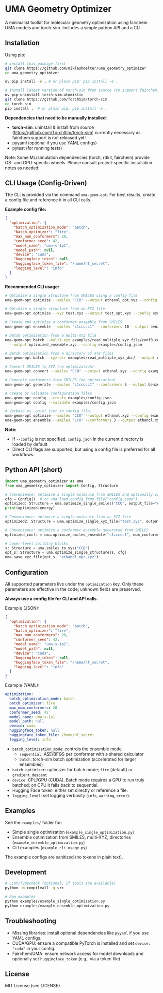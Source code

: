 # UMA Geometry Optimizer

A minimalist toolkit for molecular geometry optimization using fairchem UMA models and torch-sim. Includes a simple python API and a CLI.

## Installation

Using pip:

```bash
# install this package first
git clone https://github.com/niklashoelter/uma_geometry_optimizer
cd uma_geometry_optimizer

uv pip install -e . # or plain pip: pip install -e .

# install latest version of torch-sim from source (to support fairchem)
uv pip uninstall torch-sim-atomistic
git clone https://github.com/TorchSim/torch-sim
cd torch-sim
pip install .  # or plain pip: pip install -e .
```

**Dependencies that need to be manually installed**:
- **torch-sim**: uninstall & install from source (https://github.com/TorchSim/torch-sim) currently necessary as fairchem support is not released yet!
- pyyaml (optional if you use YAML configs)
- pytest (for running tests)

Note: Some ML/simulation dependencies (torch, rdkit, fairchem) provide OS- and GPU-specific wheels. Please consult project-specific installation notes as needed.

## CLI Usage (Config-Driven)

The CLI is provided via the command `uma-geom-opt`. For best results, create a config file and reference it in all CLI calls.

**Example config file:**

```json
{
  "optimization": {
    "batch_optimization_mode": "batch",
    "batch_optimizer": "fire",
    "max_num_conformers": 20,
    "conformer_seed": 42,
    "model_name": "uma-s-1p1",
    "model_path": null,
    "device": "cuda",
    "huggingface_token": null,
    "huggingface_token_file": "/home/hf_secret",
    "logging_level": "info"
  }
}
```

**Recommended CLI usage:**

```bash
# Optimize a single structure from SMILES using a config file
uma-geom-opt optimize --smiles "CCO" --output ethanol_opt.xyz --config examples/config.json

# Optimize a single structure from an XYZ file
uma-geom-opt optimize --xyz test.xyz --output test_opt.xyz --config examples/config.json

# Create and optimize a conformer ensemble from SMILES
uma-geom-opt ensemble --smiles "c1ccccc1" --conformers 10 --output benzene_ensemble.xyz --config examples/config.json

# Batch optimization from a multi-XYZ file
uma-geom-opt batch --multi-xyz examples/read_multiple_xyz_file/conf0_confsearch_ensemble.xyz \
  --output optimized_ensemble.xyz --config examples/config.json

# Batch optimization from a directory of XYZ files
uma-geom-opt batch --xyz-dir examples/read_multiple_xyz_dir/ --output optimized_dir.xyz --config examples/config.json

# Convert SMILES to XYZ (no optimization)
uma-geom-opt convert --smiles "CCO" --output ethanol.xyz --config examples/config.json

# Generate conformers from SMILES (no optimization)
uma-geom-opt generate --smiles "c1ccccc1" --conformers 5 --output benzene_conformers.xyz --config examples/config.json

# Create or validate configuration files
uma-geom-opt config --create examples/config.json
uma-geom-opt config --validate examples/config.json

# Verbose vs. quiet (set in config file)
uma-geom-opt optimize --smiles "CCO" --output ethanol.xyz --config examples/config.json
uma-geom-opt ensemble --smiles "CCO" --conformers 3 --output ethanol.xyz --config examples/config.json
```

**Note:**
- If `--config` is not specified, `config.json` in the current directory is loaded by default.
- Direct CLI flags are supported, but using a config file is preferred for all workflows.

## Python API (short)

```python
import uma_geometry_optimizer as uma
from uma_geometry_optimizer import Config, Structure

# Convenience: optimize a single molecule from SMILES and optionally save
cfg = Config()  # or uma.load_config_from_file("config.json")
optimized: Structure = uma.optimize_single_smiles("CCO", output_file="ethanol_opt.xyz", config=cfg)
print(optimized.energy)

# Convenience: optimize a single molecule from an XYZ file
optimized2: Structure = uma.optimize_single_xyz_file("test.xyz", output_file="test_opt.xyz", config=cfg)

# Convenience: optimize a conformer ensemble generated from SMILES
optimized_confs = uma.optimize_smiles_ensemble("c1ccccc1", num_conformers=5, output_file="benzene_ensemble.xyz", config=cfg)

# Lower-level building blocks
s: Structure = uma.smiles_to_xyz("CCO")
opt_s: Structure = uma.optimize_single_structure(s, cfg)
uma.save_xyz_file(opt_s, "ethanol_opt.xyz")
```

## Configuration

All supported parameters live under the `optimization` key. Only these parameters are effective in the code; unknown fields are preserved.

**Always use a config file for CLI and API calls.**

Example (JSON):

```json
{
  "optimization": {
    "batch_optimization_mode": "batch",
    "batch_optimizer": "fire",
    "max_num_conformers": 20,
    "conformer_seed": 42,
    "model_name": "uma-s-1p1",
    "model_path": null,
    "device": "cuda",
    "huggingface_token": null,
    "huggingface_token_file": "/home/hf_secret",
    "logging_level": "info"
  }
}
```

Example (YAML):

```yaml
optimization:
  batch_optimization_mode: batch
  batch_optimizer: fire
  max_num_conformers: 20
  conformer_seed: 42
  model_name: uma-s-1p1
  model_path: null
  device: cuda
  huggingface_token: null
  huggingface_token_file: /home/hf_secret
  logging_level: info
```

- `batch_optimization_mode`: controls the ensemble mode
  - `sequential`: ASE/BFGS per conformer with a shared calculator
  - `batch`: torch-sim batch optimization (accelerated for larger ensembles)
- `batch_optimizer`: optimizer for batch mode; `fire` (default) or `gradient_descent`
- `device`: CPU/GPU (CUDA). Batch mode requires a GPU to run truly batched; on CPU it falls back to sequential.
- Hugging Face token: either set directly or reference a file.
- `logging_level`: set logging verbosity (`info`, `warning`, `error`).

## Examples

See the `examples/` folder for:
- Simple single optimization (`example_single_optimization.py`)
- Ensemble optimization from SMILES, multi-XYZ, directories (`example_ensemble_optimization.py`)
- CLI examples (`example_cli_usage.py`)

The example configs are sanitized (no tokens in plain text).

## Development

```bash
# Lint/Typecheck (optional, if tools are available)
python -m compileall -q src

# Run examples
python examples/example_single_optimization.py
python examples/example_ensemble_optimization.py
```

## Troubleshooting
- Missing libraries: install optional dependencies like `pyyaml` if you use YAML configs.
- CUDA/GPU: ensure a compatible PyTorch is installed and set `device: "cuda"` in your config.
- Fairchem/UMA: ensure network access for model downloads and optionally set `huggingface_token` (e.g., via a token file).

## License
MIT License (see LICENSE)
